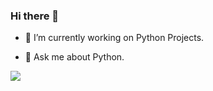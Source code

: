 ### Hi there 👋

- 🔭 I’m currently working on Python Projects.
<!-- - 🤔 I’m looking for help with ... -->
- 💬 Ask me about Python.
<!-- - 😄 Pronouns: ...
- ⚡ Fun fact: ... -->

![](http://github-profile-summary-cards.vercel.app/api/cards/profile-details?username=anuraag-mtr&theme=solarized) 
